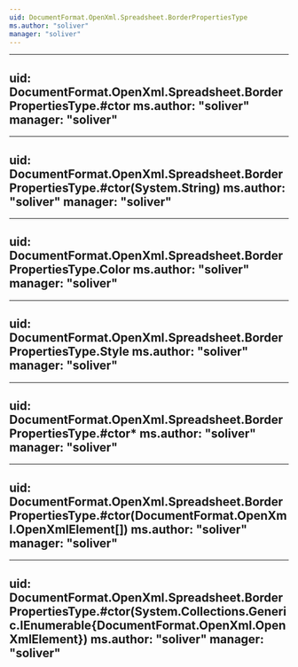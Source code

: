 ```yaml
---
uid: DocumentFormat.OpenXml.Spreadsheet.BorderPropertiesType
ms.author: "soliver"
manager: "soliver"
---
```


---
uid: DocumentFormat.OpenXml.Spreadsheet.BorderPropertiesType.#ctor
ms.author: "soliver"
manager: "soliver"
---

---
uid: DocumentFormat.OpenXml.Spreadsheet.BorderPropertiesType.#ctor(System.String)
ms.author: "soliver"
manager: "soliver"
---

---
uid: DocumentFormat.OpenXml.Spreadsheet.BorderPropertiesType.Color
ms.author: "soliver"
manager: "soliver"
---

---
uid: DocumentFormat.OpenXml.Spreadsheet.BorderPropertiesType.Style
ms.author: "soliver"
manager: "soliver"
---

---
uid: DocumentFormat.OpenXml.Spreadsheet.BorderPropertiesType.#ctor*
ms.author: "soliver"
manager: "soliver"
---

---
uid: DocumentFormat.OpenXml.Spreadsheet.BorderPropertiesType.#ctor(DocumentFormat.OpenXml.OpenXmlElement[])
ms.author: "soliver"
manager: "soliver"
---

---
uid: DocumentFormat.OpenXml.Spreadsheet.BorderPropertiesType.#ctor(System.Collections.Generic.IEnumerable{DocumentFormat.OpenXml.OpenXmlElement})
ms.author: "soliver"
manager: "soliver"
---
